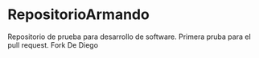 # RepositorioArmando
Repositorio de prueba para desarrollo de software.
Primera pruba para el pull request.
Fork De Diego
